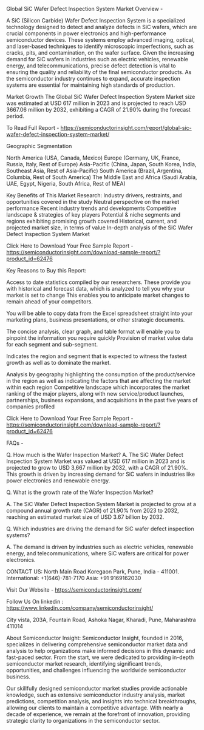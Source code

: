 Global SiC Wafer Defect Inspection System Market Overview -

A SiC (Silicon Carbide) Wafer Defect Inspection System is a specialized technology designed to detect and analyze defects in SiC wafers, which are crucial components in power electronics and high-performance semiconductor devices. These systems employ advanced imaging, optical, and laser-based techniques to identify microscopic imperfections, such as cracks, pits, and contamination, on the wafer surface. Given the increasing demand for SiC wafers in industries such as electric vehicles, renewable energy, and telecommunications, precise defect detection is vital to ensuring the quality and reliability of the final semiconductor products. As the semiconductor industry continues to expand, accurate inspection systems are essential for maintaining high standards of production.

Market Growth
The Global SiC Wafer Defect Inspection System Market size was estimated at USD 617 million in 2023 and is projected to reach USD 3667.06 million by 2032, exhibiting a CAGR of 21.90% during the forecast period.

To Read Full Report -
https://semiconductorinsight.com/report/global-sic-wafer-defect-inspection-system-market/

Geographic Segmentation

North America (USA, Canada, Mexico)
Europe (Germany, UK, France, Russia, Italy, Rest of Europe)
Asia-Pacific (China, Japan, South Korea, India, Southeast Asia, Rest of Asia-Pacific)
South America (Brazil, Argentina, Columbia, Rest of South America)
The Middle East and Africa (Saudi Arabia, UAE, Egypt, Nigeria, South Africa, Rest of MEA)

Key Benefits of This Market Research:
Industry drivers, restraints, and opportunities covered in the study
Neutral perspective on the market performance
Recent industry trends and developments
Competitive landscape & strategies of key players
Potential & niche segments and regions exhibiting promising growth covered
Historical, current, and projected market size, in terms of value
In-depth analysis of the SiC Wafer Defect Inspection System Market

Click Here to Download Your Free Sample Report -
https://semiconductorinsight.com/download-sample-report/?product_id=62476

Key Reasons to Buy this Report:

Access to date statistics compiled by our researchers. These provide you with historical and forecast data, which is analyzed to tell you why your market is set to change
This enables you to anticipate market changes to remain ahead of your competitors.

You will be able to copy data from the Excel spreadsheet straight into your marketing plans, business presentations, or other strategic documents.

The concise analysis, clear graph, and table format will enable you to pinpoint the information you require quickly
Provision of market value data for each segment and sub-segment.

Indicates the region and segment that is expected to witness the fastest growth as well as to dominate the market.

Analysis by geography highlighting the consumption of the product/service in the region as well as indicating the factors that are affecting the market within each region
Competitive landscape which incorporates the market ranking of the major players, along with new service/product launches, partnerships, business expansions, and acquisitions in the past five years of companies profiled

Click Here to Download Your Free Sample Report -
https://semiconductorinsight.com/download-sample-report/?product_id=62476

FAQs -

Q. How much is the Wafer Inspection Market?
A. The SiC Wafer Defect Inspection System Market was valued at USD 617 million in 2023 and is projected to grow to USD 3,667 million by 2032, with a CAGR of 21.90%. This growth is driven by increasing demand for SiC wafers in industries like power electronics and renewable energy.

Q. What is the growth rate of the Wafer Inspection Market?

A. The SiC Wafer Defect Inspection System Market is projected to grow at a compound annual growth rate (CAGR) of 21.90% from 2023 to 2032, reaching an estimated market size of USD 3.67 billion by 2032.

Q. Which industries are driving the demand for SiC wafer defect inspection systems?

A. The demand is driven by industries such as electric vehicles, renewable energy, and telecommunications, where SiC wafers are critical for power electronics.

CONTACT US:
North Main Road Koregaon Park, Pune, India - 411001.
International: +1(646)-781-7170
Asia: +91 9169162030

Visit Our Website -
https://semiconductorinsight.com/

Follow Us On linkedin : https://www.linkedin.com/company/semiconductorinsight/

City vista, 203A, Fountain Road, Ashoka Nagar, Kharadi, Pune, Maharashtra 411014

About Semiconductor Insight:
Semiconductor Insight, founded in 2016, specializes in delivering comprehensive semiconductor market data and analysis to help organizations make informed decisions in this dynamic and fast-paced sector. From the start, we were dedicated to providing in-depth semiconductor market research, identifying significant trends, opportunities, and challenges influencing the worldwide semiconductor business.

Our skillfully designed semiconductor market studies provide actionable knowledge, such as extensive semiconductor industry analysis, market predictions, competition analysis, and insights into technical breakthroughs, allowing our clients to maintain a competitive advantage. With nearly a decade of experience, we remain at the forefront of innovation, providing strategic clarity to organizations in the semiconductor sector.
